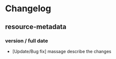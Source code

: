 # Changelog

## resource-metadata

### version / full date
* [Update/Bug fix] massage describe the changes